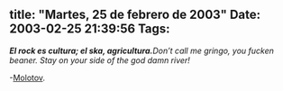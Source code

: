title: "Martes, 25 de febrero de 2003"
Date: 2003-02-25 21:39:56
Tags: 
---
<p><strong><em>El rock es cultura; el ska, agricultura.</em></strong><em>Don&#8217;t call me gringo, you fucken beaner. Stay on your side of the god damn river!</em></p>

<p>-<a href="http://web.archive.org/web/20030410165512/http://www.molotov.com.mx/">Molotov</a>.</p>
